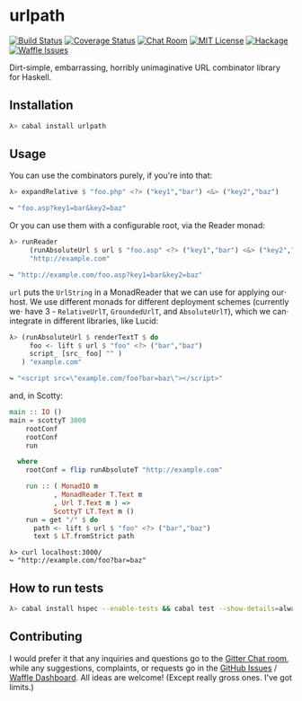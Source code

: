 # urlpath

[![Build Status](https://travis-ci.org/athanclark/urlpath.svg)](https://travis-ci.org/athanclark/urlpath)
[![Coverage Status](https://coveralls.io/repos/athanclark/urlpath/badge.png?branch=master)](https://coveralls.io/r/athanclark/urlpath)
[![Chat Room](https://badges.gitter.im/Join%20Chat.svg)](https://gitter.im/athanclark/urlpath)
[![MIT License](http://img.shields.io/badge/license-MIT-brightgreen.svg)](https://tldrlegal.com/license/mit-license)
[![Hackage](http://img.shields.io/badge/hackage-1.0.0-brightgreen.svg)](https://hackage.haskell.org/package/urlpath)
[![Waffle Issues](https://badge.waffle.io/athanclark/urlpath.png?label=ready&title=Ready)](https://waffle.io/athanclark/urlpath)

Dirt-simple, embarrassing, horribly unimaginative URL combinator library for 
Haskell.


## Installation

```bash
λ> cabal install urlpath
```

## Usage

You can use the combinators purely, if you're into that:


```haskell
λ> expandRelative $ "foo.php" <?> ("key1","bar") <&> ("key2","baz")

↪ "foo.asp?key1=bar&key2=baz"
```

Or you can use them with a configurable root, via the Reader monad:

```haskell
λ> runReader
     (runAbsoluteUrl $ url $ "foo.asp" <?> ("key1","bar") <&> ("key2","baz"))
     "http://example.com"

↪ "http://example.com/foo.asp?key1=bar&key2=baz"
```
`url` puts the `UrlString` in a MonadReader that we can use for applying our⋅
host. We use different monads for different deployment schemes (currently we⋅
have 3 - `RelativeUrlT`, `GroundedUrlT`, and `AbsoluteUrlT`), which we can⋅
integrate in different libraries, like Lucid:

```haskell
λ> (runAbsoluteUrl $ renderTextT $ do
     foo <- lift $ url $ "foo" <?> ("bar","baz")
     script_ [src_ foo] "" )
   ) "example.com"

↪ "<script src=\"example.com/foo?bar=baz\"></script>"
```

and, in Scotty:

```haskell
main :: IO ()
main = scottyT 3000
    rootConf
    rootConf
    run

  where
    rootConf = flip runAbsoluteT "http://example.com"

    run :: ( MonadIO m
           , MonadReader T.Text m
           , Url T.Text m ) =>
           ScottyT LT.Text m ()
    run = get "/" $ do
      path <- lift $ url $ "foo" <?> ("bar","baz")
      text $ LT.fromStrict path
```

```
λ> curl localhost:3000/
↪ "http://example.com/foo?bar=baz"
```

## How to run tests

```bash
λ> cabal install hspec --enable-tests && cabal test --show-details=always
```

## Contributing

I would prefer it that any inquiries and questions go to the
[Gitter Chat room](https://gitter.im/athanclark/urlpath), while any suggestions, 
complaints, or requests go in the
[GitHub Issues](https://github.com/athanclark/urlpath/issues) /
[Waffle Dashboard](https://waffle.io/athanclark/urlpath). All ideas are welcome! 
(Except really gross ones. I've got limits.)
